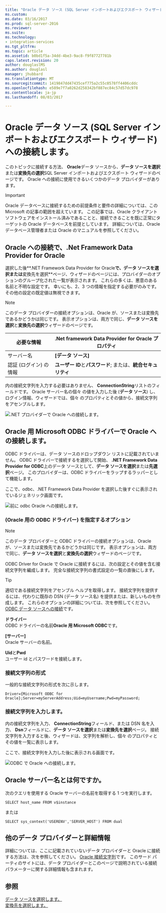 ```yaml
---
title: "Oracle データ ソース (SQL Server インポートおよびエクスポート ウィザード) への接続 |Microsoft ドキュメント"
ms.custom: 
ms.date: 03/16/2017
ms.prod: sql-server-2016
ms.reviewer: 
ms.suite: 
ms.technology:
- integration-services
ms.tgt_pltfrm: 
ms.topic: article
ms.assetid: b0bd1f5a-34dd-4be3-9ac8-f9f87727781b
caps.latest.revision: 20
author: douglaslMS
ms.author: douglasl
manager: jhubbard
ms.translationtype: MT
ms.sourcegitcommit: 1419847dd47435cef775a2c55c0578ff4406cddc
ms.openlocfilehash: e589e7f7a0262d258342bf887ec84c57d57dc978
ms.contentlocale: ja-jp
ms.lasthandoff: 08/03/2017

---
```

# <a name="connect-to-an-oracle-data-source-sql-server-import-and-export-wizard"></a>Oracle データ ソース (SQL Server インポートおよびエクスポート ウィザード) への接続します。
このトピックに接続する方法、 **Oracle**データ ソースから、**データ ソースを選択**または**変換先の選択**SQL Server インポートおよびエクスポート ウィザードのページです。 Oracle への接続に使用できるいくつかのデータ プロバイダーがあります。

> [!IMPORTANT]
> Oracle データベースに接続するための前提条件と要件の詳細については、この Microsoft の記事の範囲を超えています。 この記事では、Oracle クライアント ソフトウェアをインストール済みであることと、接続できることを既に正常にターゲットの Oracle データベースを前提としています。 詳細については、Oracle データベース管理者または Oracle のマニュアルを参照してください。

## <a name="connect-to-oracle-with-the-net-framework-data-provider-for-oracle"></a>Oracle への接続で、.Net Framework Data Provider for Oracle
選択した後**.NET Framework Data Provider for Oracle**で、**データ ソースを選択**または**変換先を選択**ページ、ウィザードのページには、プロバイダーのオプションのグループ化された一覧が表示されます。 これらの多くは、悪意のある名前と不明な設定です。 幸いにも、2、3 つの情報を指定する必要がのみです。 その他の設定の既定値は無視できます。

> [!NOTE]
> このデータ プロバイダーの接続オプションは、Oracle が、ソースまたは変換先であるかどうかは同じです。 表示オプションは、両方で同じ、**データ ソースを選択**と**変換先の選択**ウィザードのページです。

|必要な情報|.Net framework Data Provider for Oracle プロパティ|
|---|---|
|サーバー名|**[データ ソース]**|
|認証 (ログイン) の情報|**ユーザー ID**と**パスワード**; または、**統合セキュリティ**|

内の接続文字列を入力する必要はありません、 **ConnectionString**リストのフィールドです。 Oracle サーバー名の個々 の値を入力した後 (**データ ソース**) し、ログイン情報、ウィザードでは、個々 のプロパティとその値から、接続文字列をアセンブルします。 

![.NET プロバイダーで Oracle への接続します。](../../integration-services/import-export-data/media/connect-to-oracle-with-net-provider.jpg)

## <a name="connect-to-oracle-with-the-microsoft-odbc-driver-for-oracle"></a>Oracle 用 Microsoft ODBC ドライバーで Oracle への接続します。
ODBC ドライバーは、データ ソースのドロップダウン リストに記載されていません。 ODBC ドライバーで接続するを選択して開始、 **.NET Framework Data Provider for ODBC**上のデータ ソースとして、**データ ソースを選択**または**先選択**ページ。 このプロバイダーは、ODBC ドライバーをラップするラッパーとして機能します。

ここで、odbc、.NET Framework Data Provider を選択した後すぐに表示されているジェネリック画面です。

![前に odbc Oracle への接続します。](../../integration-services/import-export-data/media/connect-to-sql-with-odbc-before.jpg)

### <a name="options-to-specify-odbc-driver-for-oracle"></a>(Oracle 用の ODBC ドライバー) を指定するオプション

> [!NOTE]
> このデータ プロバイダーと ODBC ドライバーの接続オプションは、Oracle が、ソースまたは変換先であるかどうかは同じです。 表示オプションは、両方で同じ、**データ ソースを選択**と**変換先の選択**ウィザードのページです。

ODBC Driver for Oracle で Oracle に接続するには、次の設定とその値を含む接続文字列を編成します。 完全な接続文字列の書式設定の一覧の直後にします。

> [!TIP]
> 適切である接続文字列をアセンブル ヘルプを取得します。 接続文字列を提供するには、代わりに既存の DSN (データ ソース名) を提供または、新しいものを作成します。 これらのオプションの詳細については、次を参照してください。 [ODBC データ ソースへの接続](../../integration-services/import-export-data/connect-to-an-odbc-data-source-sql-server-import-and-export-wizard.md)です。

**ドライバー**  
ODBC ドライバーの名前**Oracle 用 Microsoft ODBC**です。

**[サーバー]**  
Oracle サーバーの名前。 

**Uid**と**Pwd**   
ユーザー id とパスワードを接続します。

### <a name="connection-string-format"></a>接続文字列の形式
一般的な接続文字列の形式を次に示します。

    Driver={Microsoft ODBC for Oracle};Server=myServerAddress;Uid=myUsername;Pwd=myPassword;

### <a name="enter-the-connection-string"></a>接続文字列を入力します。
内の接続文字列を入力、 **ConnectionString**フィールド、または DSN 名を入力、 **Dsn**フィールドに、**データ ソースを選択**または**変換先を選択**ページ。 接続文字列を入力すると後、ウィザードは、文字列を解析し、個々 のプロパティとその値を一覧に表示します。

ここで、接続文字列を入力した後に表示される画面です。

![ODBC で Oracle への接続します。](../../integration-services/import-export-data/media/connect-to-oracle-with-odbc.jpg)

## <a name="whats-my-oracle-server-name"></a>Oracle サーバー名とは何ですか。
次のクエリを使用する Oracle サーバーの名前を取得する 1 つを実行します。

`SELECT host_name FROM v$instance`

または

`SELECT sys_context('USERENV','SERVER_HOST') FROM dual`

## <a name="other-data-providers-and-more-info"></a>他のデータ プロバイダーと詳細情報
詳細については、ここに記載されていないデータ プロバイダーと Oracle に接続する方法は、次を参照してください。 [Oracle 接続文字列](https://www.connectionstrings.com/oracle/)です。 このサード パーティのサイトには、データ プロバイダーとこのページで説明されている接続パラメーターに関する詳細情報も含まれます。

## <a name="see-also"></a>参照
[データ ソースを選択します。](../../integration-services/import-export-data/choose-a-data-source-sql-server-import-and-export-wizard.md)  
[変換先を選択します。](../../integration-services/import-export-data/choose-a-destination-sql-server-import-and-export-wizard.md)


